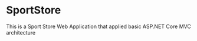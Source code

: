 # SportStore
This is a Sport Store Web Application that applied basic ASP.NET Core MVC architecture
